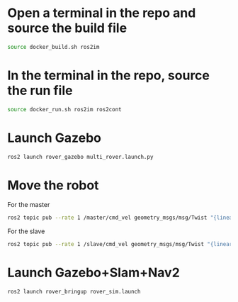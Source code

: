
# Open a terminal in the repo and source the build file
```sh
source docker_build.sh ros2im
```


# In the terminal in the repo, source the run file
```sh
source docker_run.sh ros2im ros2cont
```
# Launch Gazebo
```sh
ros2 launch rover_gazebo multi_rover.launch.py
```
# Move the robot
For the master
```sh
ros2 topic pub --rate 1 /master/cmd_vel geometry_msgs/msg/Twist "{linear: {x: -2.0, y: 0.0, z: 0.0}}"
```
For the slave
```sh
ros2 topic pub --rate 1 /slave/cmd_vel geometry_msgs/msg/Twist "{linear: {x: -2.0, y: 0.0, z: 0.0}}"
```
# Launch Gazebo+Slam+Nav2
```sh
ros2 launch rover_bringup rover_sim.launch
```


